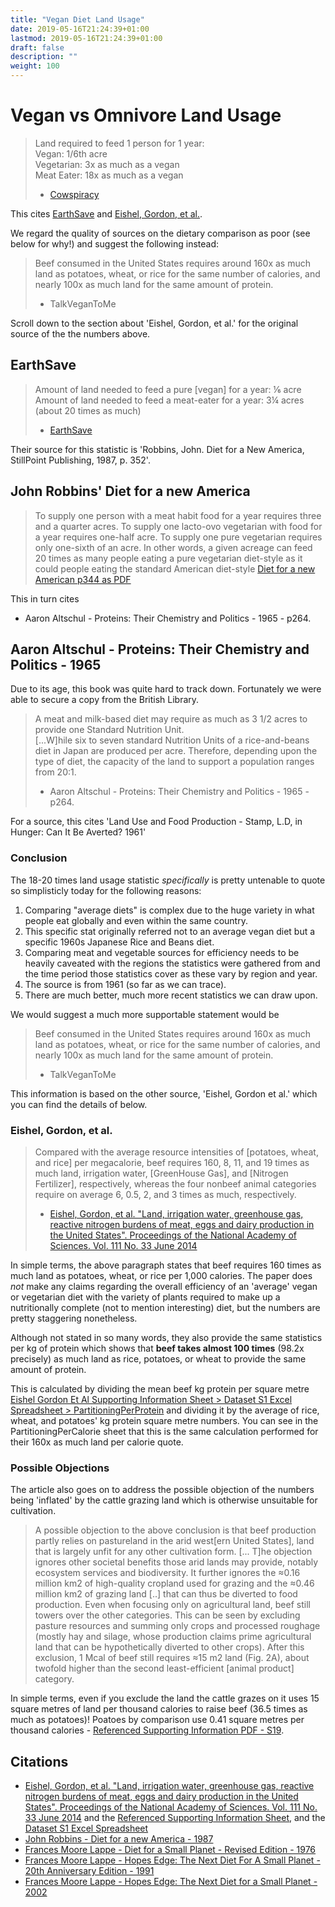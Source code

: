```yaml
---
title: "Vegan Diet Land Usage"
date: 2019-05-16T21:24:39+01:00
lastmod: 2019-05-16T21:24:39+01:00
draft: false
description: ""
weight: 100
---
```


# Vegan vs Omnivore Land Usage

>Land required to feed 1 person for 1 year:  
>Vegan: 1/6th acre  
>Vegetarian: 3x as much as a vegan  
>Meat Eater: 18x as much as a vegan  
> - [Cowspiracy](http://www.cowspiracy.com/facts)

This cites [EarthSave](http://www.earthsave.org/pdf/ofof2006.pdf) and [Eishel, Gordon, et al.]((https://www.pnas.org/content/111/33/11996.full)).   

We regard the quality of sources on the dietary comparison as poor (see below for why!) and suggest the following instead:

> Beef consumed in the United States requires around 160x as much land as potatoes, wheat, or rice for the same number of calories, and nearly 100x as much land for the same amount of protein.  
> - TalkVeganToMe 

Scroll down to the section about 'Eishel, Gordon, et al.' for the original source of the the numbers above.

## EarthSave

> Amount of land needed to feed a pure [vegan] for a year: ⅙ acre    
> Amount of land needed to feed a meat-eater for a year: 3¼	acres (about 20 times as much)  
> - [EarthSave](http://www.earthsave.org/pdf/ofof2006.pdf)

Their source for this statistic is 'Robbins, John. Diet for a New America, StillPoint Publishing, 1987, p. 352'.

## John Robbins' Diet for a new America

> To supply one person with a meat habit food for a year requires three and a quarter acres. To supply one lacto-ovo vegetarian with food for a year requires one-half acre. To supply one pure vegetarian requires only one-sixth of an acre. In other words, a given acreage can feed 20 times as many people eating a pure vegetarian diet-style as it could people eating the standard American diet-style [Diet for a new American p344 as PDF](https://ia802904.us.archive.org/21/items/JohnRobbinsDietForANewAmerica/John_Robbins_Diet_for_a_New_America.pdf)

This in turn cites 
- Aaron Altschul - Proteins: Their Chemistry and Politics - 1965 - p264. 

## Aaron Altschul - Proteins: Their Chemistry and Politics - 1965

Due to its age, this book was quite hard to track down. Fortunately we were able to secure a copy from the British Library.

> A meat and milk-based diet may require as much as 3 1/2 acres to provide one Standard Nutrition Unit.  
> [...W]hile six to seven standard Nutrition Units of a rice-and-beans diet in Japan are produced per acre. Therefore, depending upon the type of diet, the capacity of the land to support a population ranges from 20:1.  
> - Aaron Altschul - Proteins: Their Chemistry and Politics - 1965 - p264. 

For a source, this cites 'Land Use and Food Production - Stamp, L.D, in Hunger: Can It Be Averted? 1961'

### Conclusion

The 18-20 times land usage statistic _specifically_ is pretty untenable to quote so simplisticly today for the following reasons:

1. Comparing "average diets" is complex due to the huge variety in what people eat globally and even within the same country.
2. This specific stat originally referred not to an average vegan diet but a specific 1960s Japanese Rice and Beans diet.
3. Comparing meat and vegetable sources for efficiency needs to be heavily caveated with the regions the statistics were gathered from and the time period those statistics cover as these vary by region and year.
4. The source is from 1961 (so far as we can trace).
5. There are much better, much more recent statistics we can draw upon.

We would suggest a much more supportable statement would be 

> Beef consumed in the United States requires around 160x as much land as potatoes, wheat, or rice for the same number of calories, and nearly 100x as much land for the same amount of protein.  
> - TalkVeganToMe 

This information is based on the other source, 'Eishel, Gordon et al.' which you can find the details of below.

### Eishel, Gordon, et al.

> Compared with the average resource intensities of [potatoes, wheat, and rice] per megacalorie, beef requires 160, 8, 11, and 19 times as much land, irrigation water, [GreenHouse Gas], and [Nitrogen Fertilizer], respectively, whereas the four nonbeef animal categories require on average 6, 0.5, 2, and 3 times as much, respectively.
> -  [Eishel, Gordon, et al. "Land, irrigation water, greenhouse gas, reactive nitrogen burdens of meat, eggs and dairy production in the United States". Proceedings of the National Academy of Sciences. Vol. 111 No. 33 June 2014](https://www.pnas.org/content/111/33/11996.full)

In simple terms, the above paragraph states that beef requires 160 times as much land as potatoes, wheat, or rice per 1,000 calories. The paper does _not_ make any claims regarding the overall efficiency of an 'average' vegan or vegetarian diet with the variety of plants required to make up a nutritionally complete (not to mention interesting) diet, but the numbers are pretty staggering nonetheless.

Although not stated in so many words, they also provide the same statistics per kg of protein which shows that **beef takes almost 100 times** (98.2x precisely) as much land as rice, potatoes, or wheat to provide the same amount of protein.  

This is calculated by dividing the mean beef kg protein per square metre
[Eishel Gordon Et Al Supporting Information Sheet > Dataset S1 Excel Spreadsheet > PartitioningPerProtein](https://www.pnas.org/content/pnas/suppl/2014/07/19/1402183111.DCSupplemental/pnas.201402183SI.pdf) and dividing it by the average of rice, wheat, and potatoes' kg protein square metre numbers. You can see in the PartitioningPerCalorie sheet that this is the same calculation performed for their 160x as much land per calorie quote.

### Possible Objections

The article also goes on to address the possible objection of the numbers being 'inflated' by the cattle grazing land which is otherwise unsuitable for cultivation.

> A possible objection to the above conclusion is that beef production partly relies on pastureland in the arid west[ern United States], land that is largely unfit for any other cultivation form. [... T]he objection ignores other societal benefits those arid lands may provide, notably ecosystem services and biodiversity. It further ignores the ≈0.16 million km2 of high-quality cropland used for grazing and the ≈0.46 million km2 of grazing land [..] that can thus be diverted to food production. Even when focusing only on agricultural land, beef still towers over the other categories. This can be seen by excluding pasture resources and summing only crops and processed roughage (mostly hay and silage, whose production claims prime agricultural land that can be hypothetically diverted to other crops). After this exclusion, 1 Mcal of beef still requires ≈15 m2 land (Fig. 2A), about twofold higher than the second least-efficient [animal product] category.

In simple terms, even if you exclude the land the cattle grazes on it uses 15 square metres of land per thousand calories to raise beef (36.5 times as much as potatoes)! Poatoes by comparison use 0.41 square metres per thousand calories - [Referenced Supporting Information PDF - S19](https://www.pnas.org/content/pnas/suppl/2014/07/19/1402183111.DCSupplemental/pnas.201402183SI.pdf).


## Citations

-  [Eishel, Gordon, et al. "Land, irrigation water, greenhouse gas, reactive nitrogen burdens of meat, eggs and dairy production in the United States". Proceedings of the National Academy of Sciences. Vol. 111 No. 33 June 2014](https://www.pnas.org/content/111/33/11996.full) and the [Referenced Supporting Information Sheet](https://www.pnas.org/content/pnas/suppl/2014/07/19/1402183111.DCSupplemental/pnas.201402183SI.pdf), and the [Dataset S1 Excel Spreadsheet](http://www.pnas.org/lookup/suppl/doi:10.1073/pnas.1402183111/-/DCSupplemental/pnas.1402183111.sd01.xlsx)
- [John Robbins - Diet for a new America - 1987](https://archive.org/details/JohnRobbinsDietForANewAmerica/)
- [Frances Moore Lappe - Diet for a Small Planet - Revised Edition - 1976](https://archive.org/details/dietforsmallplan00lapp_2)
- [Frances Moore Lappe - Hopes Edge: The Next Diet For A Small Planet - 20th Anniversary Edition - 1991](https://archive.org/details/HopesEdgeTheNextDietForASmallPlanet)
- [Frances Moore Lappe - Hopes Edge: The Next Diet for a Small Planet - 2002](https://archive.org/details/hopesedgenextdie00lapp)